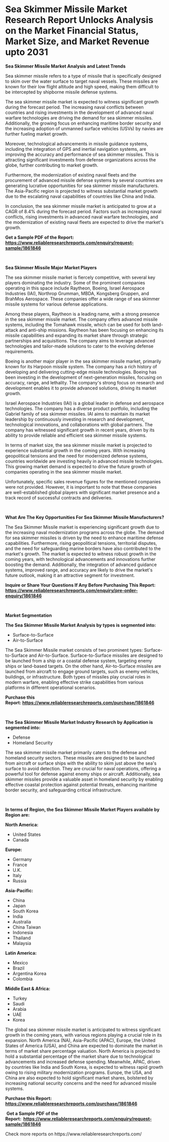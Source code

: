 <p><h1>Sea Skimmer Missile Market Research Report Unlocks Analysis on the Market Financial Status, Market Size, and Market Revenue upto 2031</h1></p><p><strong>Sea Skimmer Missile Market Analysis and Latest Trends</strong></p>
<p><p>Sea skimmer missile refers to a type of missile that is specifically designed to skim over the water surface to target naval vessels. These missiles are known for their low flight altitude and high speed, making them difficult to be intercepted by shipborne missile defense systems.</p><p>The sea skimmer missile market is expected to witness significant growth during the forecast period. The increasing naval conflicts between countries and rising investments in the development of advanced naval warfare technologies are driving the demand for sea skimmer missiles. Additionally, the growing focus on enhancing maritime border security and the increasing adoption of unmanned surface vehicles (USVs) by navies are further fueling market growth.</p><p>Moreover, technological advancements in missile guidance systems, including the integration of GPS and inertial navigation systems, are improving the accuracy and performance of sea skimmer missiles. This is attracting significant investments from defense organizations across the globe, further contributing to market growth.</p><p>Furthermore, the modernization of existing naval fleets and the procurement of advanced missile defense systems by several countries are generating lucrative opportunities for sea skimmer missile manufacturers. The Asia-Pacific region is projected to witness substantial market growth due to the escalating naval capabilities of countries like China and India.</p><p>In conclusion, the sea skimmer missile market is anticipated to grow at a CAGR of 8.4% during the forecast period. Factors such as increasing naval conflicts, rising investments in advanced naval warfare technologies, and the modernization of existing naval fleets are expected to drive the market's growth.</p></p>
<p><strong>Get a Sample PDF of the Report:&nbsp; <a href="https://www.reliableresearchreports.com/enquiry/request-sample/1861846">https://www.reliableresearchreports.com/enquiry/request-sample/1861846</a></strong></p>
<p>&nbsp;</p>
<p><strong>Sea Skimmer Missile Major Market Players</strong></p>
<p><p>The sea skimmer missile market is fiercely competitive, with several key players dominating the industry. Some of the prominent companies operating in this space include Raytheon, Boeing, Israel Aerospace Industries (IAI), Northrop Grumman, MBDA, Kongsberg Gruppen, and BrahMos Aerospace. These companies offer a wide range of sea skimmer missile systems for various defense applications.</p><p>Among these players, Raytheon is a leading name, with a strong presence in the sea skimmer missile market. The company offers advanced missile systems, including the Tomahawk missile, which can be used for both land-attack and anti-ship missions. Raytheon has been focusing on enhancing its missile capabilities and expanding its market share through strategic partnerships and acquisitions. The company aims to leverage advanced technologies and tailor-made solutions to cater to the evolving defense requirements.</p><p>Boeing is another major player in the sea skimmer missile market, primarily known for its Harpoon missile system. The company has a rich history of developing and delivering cutting-edge missile technologies. Boeing has been investing in the development of next-generation missiles, focusing on accuracy, range, and lethality. The company's strong focus on research and development enables it to provide advanced solutions, driving its market growth.</p><p>Israel Aerospace Industries (IAI) is a global leader in defense and aerospace technologies. The company has a diverse product portfolio, including the Gabriel family of sea skimmer missiles. IAI aims to maintain its market leadership by continuously investing in research and development, technological innovations, and collaborations with global partners. The company has witnessed significant growth in recent years, driven by its ability to provide reliable and efficient sea skimmer missile systems.</p><p>In terms of market size, the sea skimmer missile market is projected to experience substantial growth in the coming years. With increasing geopolitical tensions and the need for modernized defense systems, countries worldwide are investing heavily in advanced missile technologies. This growing market demand is expected to drive the future growth of companies operating in the sea skimmer missile market.</p><p>Unfortunately, specific sales revenue figures for the mentioned companies were not provided. However, it is important to note that these companies are well-established global players with significant market presence and a track record of successful contracts and deliveries.</p></p>
<p>&nbsp;</p>
<p><strong>What Are The Key Opportunities For Sea Skimmer Missile Manufacturers?</strong></p>
<p><p>The Sea Skimmer Missile market is experiencing significant growth due to the increasing naval modernization programs across the globe. The demand for sea skimmer missiles is driven by the need to enhance maritime defense capabilities. Furthermore, rising geopolitical tensions, territorial disputes, and the need for safeguarding marine borders have also contributed to the market's growth. The market is expected to witness robust growth in the coming years, with technological advancements and innovations further boosting the demand. Additionally, the integration of advanced guidance systems, improved range, and accuracy are likely to drive the market's future outlook, making it an attractive segment for investment.</p></p>
<p><strong>Inquire or Share Your Questions If Any Before Purchasing This Report: <a href="https://www.reliableresearchreports.com/enquiry/pre-order-enquiry/1861846">https://www.reliableresearchreports.com/enquiry/pre-order-enquiry/1861846</a></strong></p>
<p>&nbsp;</p>
<p><strong>Market Segmentation</strong></p>
<p><strong>The Sea Skimmer Missile Market Analysis by types is segmented into:</strong></p>
<p><ul><li>Surface-to-Surface</li><li>Air-to-Surface</li></ul></p>
<p><p>The Sea Skimmer Missile market consists of two prominent types: Surface-to-Surface and Air-to-Surface. Surface-to-Surface missiles are designed to be launched from a ship or a coastal defense system, targeting enemy ships or land-based targets. On the other hand, Air-to-Surface missiles are launched from aircraft to engage ground targets, such as enemy vehicles, buildings, or infrastructure. Both types of missiles play crucial roles in modern warfare, enabling effective strike capabilities from various platforms in different operational scenarios.</p></p>
<p><strong>Purchase this Report:&nbsp;<a href="https://www.reliableresearchreports.com/purchase/1861846">https://www.reliableresearchreports.com/purchase/1861846</a></strong></p>
<p>&nbsp;</p>
<p><strong>The Sea Skimmer Missile Market Industry Research by Application is segmented into:</strong></p>
<p><ul><li>Defense</li><li>Homeland Security</li></ul></p>
<p><p>The sea skimmer missile market primarily caters to the defense and homeland security sectors. These missiles are designed to be launched from aircraft or surface ships with the ability to skim just above the sea's surface to avoid detection. They are crucial for naval operations, offering a powerful tool for defense against enemy ships or aircraft. Additionally, sea skimmer missiles provide a valuable asset in homeland security by enabling effective coastal protection against potential threats, enhancing maritime border security, and safeguarding critical infrastructure.</p></p>
<p>&nbsp;</p>
<p><strong>In terms of Region, the Sea Skimmer Missile Market Players available by Region are:</strong></p>
<p>
    <p> <strong> North America: </strong>
        <ul>
            <li>United States</li>
            <li>Canada</li>
        </ul>
        </p> 
    <p> <strong> Europe: </strong>
        <ul>
            <li>Germany</li>
            <li>France</li>
            <li>U.K.</li>
            <li>Italy</li>
            <li>Russia</li>
        </ul>
        </p> 
    <p> <strong> Asia-Pacific: </strong>
        <ul>
            <li>China</li>
            <li>Japan</li>
            <li>South Korea</li>
            <li>India</li>
            <li>Australia</li>
            <li>China Taiwan</li>
            <li>Indonesia</li>
            <li>Thailand</li>
            <li>Malaysia</li>
        </ul>
        </p> 
    <p> <strong> Latin America: </strong>
        <ul>
            <li>Mexico</li>
            <li>Brazil</li>
            <li>Argentina Korea</li>
            <li>Colombia</li>
        </ul>
        </p> 
    <p> <strong> Middle East & Africa: </strong>
        <ul>
            <li>Turkey</li>
            <li>Saudi</li>
            <li>Arabia</li>
            <li>UAE</li>
            <li>Korea</li>
        </ul>
    </p>
    </p>
<p><p>The global sea skimmer missile market is anticipated to witness significant growth in the coming years, with various regions playing a crucial role in its expansion. North America (NA), Asia-Pacific (APAC), Europe, the United States of America (USA), and China are expected to dominate the market in terms of market share percentage valuation. North America is projected to hold a substantial percentage of the market share due to technological advancements and increased defense spending. Meanwhile, APAC, driven by countries like India and South Korea, is expected to witness rapid growth owing to rising military modernization programs. Europe, the USA, and China are also expected to hold significant market shares, bolstered by increasing national security concerns and the need for advanced missile systems.</p></p>
<p><strong>Purchase this Report: <a href="https://www.reliableresearchreports.com/purchase/1861846">https://www.reliableresearchreports.com/purchase/1861846</a></strong></p>
<p>&nbsp;<strong>Get a Sample PDF of the Report:&nbsp;&nbsp;<a href="https://www.reliableresearchreports.com/enquiry/request-sample/1861846">https://www.reliableresearchreports.com/enquiry/request-sample/1861846</a></strong></p>
<p><strong></strong></p>
<p>Check more reports on https://www.reliableresearchreports.com/</p>